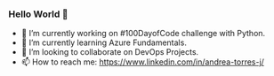 ### Hello World 👋


- 🔭 I’m currently working on #100DayofCode challenge with Python. 
- 🌱 I’m currently learning Azure Fundamentals. 
- 👯 I’m looking to collaborate on DevOps Projects. 
- 📫 How to reach me: https://www.linkedin.com/in/andrea-torres-j/

<!--
**AndreaTJ/AndreaTJ** is a ✨ _special_ ✨ repository because its `README.md` (this file) appears on your GitHub profile.

Here are some ideas to get you started:
-->
